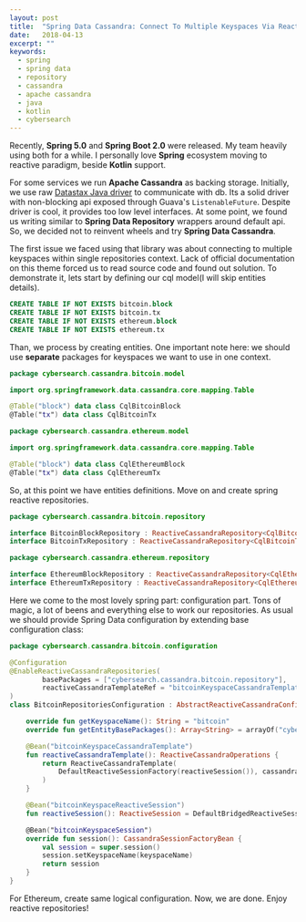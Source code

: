 ```yaml
---
layout: post
title:  "Spring Data Cassandra: Connect To Multiple Keyspaces Via Reactive Repositories"
date:   2018-04-13
excerpt: ""
keywords:
  - spring
  - spring data
  - repository
  - cassandra
  - apache cassandra
  - java
  - kotlin
  - cybersearch
---
```


Recently, **Spring 5.0** and **Spring Boot 2.0** were released. My team heavily using both for a while. I personally love **Spring**
 ecosystem moving to reactive paradigm, beside **Kotlin** support. 
 
For some services we run **Apache Cassandra**  as backing storage. Initially, we use raw [Datastax Java driver]() to communicate with db. 
 Its a solid driver with non-blocking api exposed through Guava's `ListenableFuture`. Despite driver is cool, it provides too low level 
 interfaces. At some point, we found us writing similar to **Spring Data Repository** wrappers around default api. So, we decided 
 not to reinvent wheels and try **Spring Data Cassandra**.
 
The first issue we faced using that library was about connecting to multiple keyspaces within single repositories 
 context. Lack of official documentation on this theme forced us to read source code and found out solution. To 
 demonstrate it, lets start by defining our cql model(I will skip entities details).
 
``` sql
CREATE TABLE IF NOT EXISTS bitcoin.block
CREATE TABLE IF NOT EXISTS bitcoin.tx
CREATE TABLE IF NOT EXISTS ethereum.block
CREATE TABLE IF NOT EXISTS ethereum.tx
``` 

Than, we process by creating entities. One important note here: we should use **separate** packages for 
 keyspaces we want to use in one context.
``` kotlin
package cybersearch.cassandra.bitcoin.model

import org.springframework.data.cassandra.core.mapping.Table

@Table("block") data class CqlBitcoinBlock
@Table("tx") data class CqlBitcoinTx
```
``` kotlin
package cybersearch.cassandra.ethereum.model

import org.springframework.data.cassandra.core.mapping.Table

@Table("block") data class CqlEthereumBlock
@Table("tx") data class CqlEthereumTx
```

So, at this point we have entities definitions. Move on and create spring reactive repositories.
``` kotlin
package cybersearch.cassandra.bitcoin.repository

interface BitcoinBlockRepository : ReactiveCassandraRepository<CqlBitcoinBlock, String>
interface BitcoinTxRepository : ReactiveCassandraRepository<CqlBitcoinTx, String>
```
``` kotlin
package cybersearch.cassandra.ethereum.repository

interface EthereumBlockRepository : ReactiveCassandraRepository<CqlEthereumBlock, String>
interface EthereumTxRepository : ReactiveCassandraRepository<CqlEthereumTx, String>
```

Here we come to the most lovely spring part: configuration part. Tons of magic, a lot of beens and everything else to work 
 our repositories. As usual we should provide Spring Data configuration by extending base configuration class:

``` kotlin
package cybersearch.cassandra.bitcoin.configuration

@Configuration
@EnableReactiveCassandraRepositories(
        basePackages = ["cybersearch.cassandra.bitcoin.repository"],
        reactiveCassandraTemplateRef = "bitcoinKeyspaceCassandraTemplate"
)
class BitcoinRepositoriesConfiguration : AbstractReactiveCassandraConfiguration {

    override fun getKeyspaceName(): String = "bitcoin"
    override fun getEntityBasePackages(): Array<String> = arrayOf("cybersearch.cassandra.bitcoin.model")

    @Bean("bitcoinKeyspaceCassandraTemplate")
    fun reactiveCassandraTemplate(): ReactiveCassandraOperations {
        return ReactiveCassandraTemplate(
            DefaultReactiveSessionFactory(reactiveSession()), cassandraConverter()
        )
    }

    @Bean("bitcoinKeyspaceReactiveSession")
    fun reactiveSession(): ReactiveSession = DefaultBridgedReactiveSession(session().`object`)

    @Bean("bitcoinKeyspaceSession")
    override fun session(): CassandraSessionFactoryBean {
        val session = super.session()
        session.setKeyspaceName(keyspaceName)
        return session
    }
}
```

For Ethereum, create same logical configuration. Now, we are done. Enjoy reactive repositories!